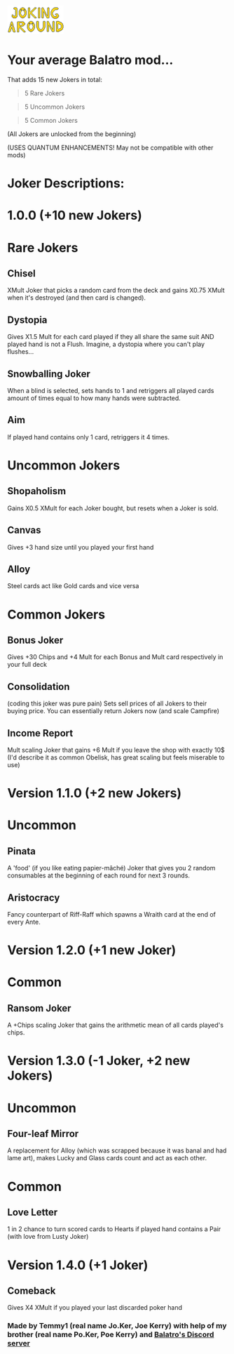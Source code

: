 ![Screenshot](logo/JALogo.png)

# Your average Balatro mod…

That adds 15 new Jokers in total:

> 5 Rare Jokers

> 5 Uncommon Jokers

> 5 Common Jokers


(All Jokers are unlocked from the beginning)

(USES QUANTUM ENHANCEMENTS! May not be compatible with other mods)

# Joker Descriptions:

# 1.0.0 (+10 new Jokers)

# Rare Jokers

## Chisel
XMult Joker that picks a random card from the deck and gains X0.75 XMult when it's destroyed (and then card is changed).

## Dystopia
Gives X1.5 Mult for each card played if they all share the same suit AND played hand is not a Flush. Imagine, a dystopia where you can't play flushes...

## Snowballing Joker
When a blind is selected, sets hands to 1 and retriggers all played cards amount of times equal to how many hands were subtracted.

## Aim
If played hand contains only 1 card, retriggers it 4 times.

# Uncommon Jokers

## Shopaholism
Gains X0.5 XMult for each Joker bought, but resets when a Joker is sold.

## Canvas
Gives +3 hand size until you played your first hand 

## Alloy
Steel cards act like Gold cards and vice versa

# Common Jokers
## Bonus Joker
Gives +30 Chips and +4 Mult for each Bonus and Mult card respectively in your full deck

## Consolidation
(coding this joker was pure pain) Sets sell prices of all Jokers to their buying price. You can essentially return Jokers now (and scale Campfire)

## Income Report
Mult scaling Joker that gains +6 Mult if you leave the shop with exactly 10$ (I'd describe it as common Obelisk, has great scaling but feels miserable to use)

# Version 1.1.0 (+2 new Jokers)

# Uncommon
## Pinata
A 'food' (if you like eating papier-mâché) Joker that gives you 2 random consumables at the beginning of each round for next 3 rounds. 

## Aristocracy
Fancy counterpart of Riff-Raff which spawns a Wraith card at the end of every Ante.

# Version 1.2.0 (+1 new Joker)
# Common
## Ransom Joker
A +Chips scaling Joker that gains the arithmetic mean of all cards played's chips.

# Version 1.3.0 (-1 Joker, +2 new Jokers)
# Uncommon
## Four-leaf Mirror
A replacement for Alloy (which was scrapped because it was banal and had lame art), makes Lucky and Glass cards count and act as each other.

# Common
## Love Letter
1 in 2 chance to turn scored cards to Hearts if played hand contains a Pair (with love from Lusty Joker)

# Version 1.4.0 (+1 Joker)

## Comeback
Gives X4 XMult if you played your last discarded poker hand



### Made by Temmy1 (real name Jo.Ker, Joe Kerry) with help of my brother (real name Po.Ker, Poe Kerry) and [Balatro's Discord server](https://discord.com/invite/balatro)

